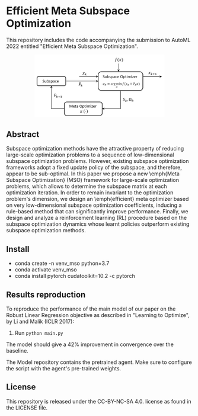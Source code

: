 # Efficient Meta Subspace Optimization

This repository includes the code accompanying the submission to AutoML 2022 entitled "Efficient Meta Subspace Optimization".


<p align="center">
<img src="model/arch.PNG" alt="Meta Subspace Optimization"
width="350px"></p>


<!--The code implements a meta optimizer inference which is applied to the subspace optimization paradigm, on the Robust Linear Regression as described in "Learning to Optimize", by Li and Malik (ICL 2017).-->

<!--The code runs three algorithms:-->

<!--- SESOP: The Sequential Subspace Optimization (SESOP) algorithm described in:  -->
<!--Narkiss, G. and Zibulevsky, M. (2005). Sequential subspace optimization method for large-scale-->
<!--unconstrained problems. Technical Report CCIT 559, Technion – Israel Institute of Technology, -->
<!--Faculty of Electrical Engineering.-->
<!--- RB: A Rule based algorithm described in Section 3.3 of the paper-->
<!--- MSO: The meta optimizer described in Algorithm 1 in the paper.-->

## Abstract
Subspace optimization methods have the attractive property of reducing large-scale optimization problems to a sequence of low-dimensional subspace optimization problems.
However, existing subspace optimization frameworks adopt a fixed update policy of the subspace, and therefore, appear to be sub-optimal.
In this paper we propose a new \emph{Meta Subspace Optimization} (MSO) framework for large-scale optimization problems, which allows to determine the subspace matrix at each optimization iteration. 
In order to remain invariant to the optimization problem's dimension, we design an \emph{efficient} meta optimizer based on very low-dimensional subspace optimization coefficients, inducing a rule-based method that can significantly improve performance. 
Finally, we design and analyze a reinforcement learning (RL) procedure based on the subspace optimization dynamics whose learnt policies outperform existing subspace optimization methods.

## Install
- conda create -n venv_mso python=3.7
- conda activate venv_mso
- conda install pytorch cudatoolkit=10.2 -c pytorch

## Results reproduction
To reproduce the performance of the main model of our paper on the Robust Linear Regression objective as described in "Learning to Optimize", by Li and Malik (ICLR 2017):

1. Run `python main.py`

The model should give a 42% improvement in convergence over the baseline.

The Model repository contains the pretrained agent. Make sure to configure the script with the agent's pre-trained weights.

## License
This repository is released under the CC-BY-NC-SA 4.0. license as found in the LICENSE file.



<!--
Citation
--------
Please cite this work in your publications if it helps your research:


	@article{choukroun2021meta,
	  title={Meta Subspace Optimization},
	  author={Choukroun, Yoni and Katz, Michael},
	  journal={arXiv preprint arXiv:2110.14920},
	  year={2021}
	}
-->

